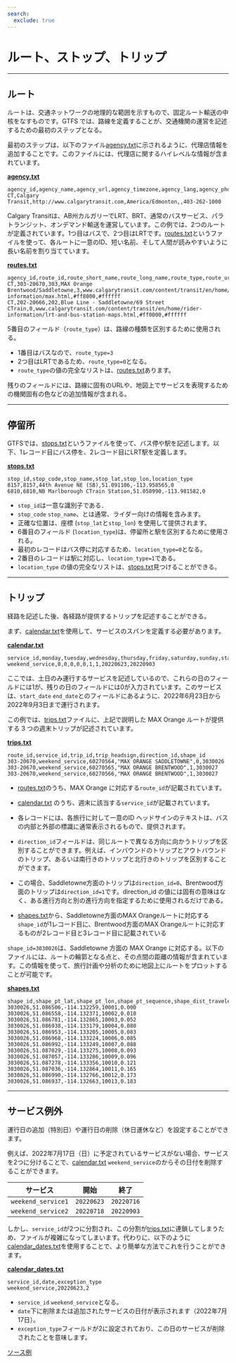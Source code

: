 ```yaml
---
search:
  exclude: true
---
```


# ルート、ストップ、トリップ

<hr>

## ルート

ルートは、交通ネットワークの地理的な範囲を示すもので、固定ルート輸送の中核をなすものです。GTFS では、路線を定義することが、交通機関の運営を記述するための最初のステップとなる。

最初のステップは、以下のファイル[agency.txt](../../reference/#agencytxt)に示されるように、代理店情報を追加することです。このファイルには、代理店に関するハイレベルな情報が含まれています。

[**agency.txt**](../../reference/#agencytxt)

    agency_id,agency_name,agency_url,agency_timezone,agency_lang,agency_phone
    CT,Calgary Transit,http://www.calgarytransit.com,America/Edmonton,,403-262-1000

Calgary Transitは、AB州カルガリーでLRT、BRT、通常のバスサービス、パラトランジット、オンデマンド輸送を運営しています。この例では、2つのルートが定義されています。1つ目はバスで、2つ目はLRTです。[routes.txt](../../reference/#routestxt)というファイルを使って、各ルートに一意のID、短い名前、そして人間が読みやすいように長い名前を割り当てています。

[**routes.txt**](../../reference/#routestxt)

    agency_id,route_id,route_short_name,route_long_name,route_type,route_url,route_color,route_text_color
    CT,303-20670,303,MAX Orange Brentwood/Saddletowne,3,www.calgarytransit.com/content/transit/en/home/rider-information/max.html,#ff8000,#ffffff
    CT,202-20666,202,Blue Line - Saddletowne/69 Street CTrain,0,www.calgarytransit.com/content/transit/en/home/rider-information/lrt-and-bus-station-maps.html,#ff0000,#ffffff

5番目のフィールド（`route_type`）は、路線の種類を区別するために使用される。

- 1番目はバスなので、`route_type=3`
- 2つ目はLRTであるため、`route_type=0`となる。
- `route_type`の値の完全なリストは、[routes.txt](../../reference/#routestxt)あります。

残りのフィールドには、路線に固有のURLや、地図上でサービスを表現するための機関固有の色などの追加情報が含まれる。

<hr>

## 停留所

GTFSでは、[stops.txt](../../reference/#stopstxt)というファイルを使って、バス停や駅を記述します。以下、1レコード目にバス停を、2レコード目にLRT駅を定義します。

[**stops.txt**](../../reference/#stopstxt)

    stop_id,stop_code,stop_name,stop_lat,stop_lon,location_type
    8157,8157,44th Avenue NE (SB),51.091106,-113.958565,0
    6810,6810,NB Marlborough CTrain Station,51.058990,-113.981582,0

- `stop_id`は一意な識別子である．
- `stop_code` `stop_name`、とは通常、ライダー向けの情報を含みます。
- 正確な位置は、座標 (`stop_lat`と`stop_lon`) を使用して提供されます。
- 6番目のフィールド (`location_type`)は、停留所と駅を区別するために使用される。
- 最初のレコードはバス停に対応するため、`location_type=0`となる。
- 2番目のレコードは駅に対応し、`location_type=1`である。
- `location_type` の値の完全なリストは、[stops.txt](../../reference/stopstxt)見つけることができる。

<hr>

## トリップ

経路を記述した後、各経路が提供するトリップを記述することができる。

まず、[calendar.txt](../../reference/#calendartxt)を使用して、サービスのスパンを定義する必要があります。

[**calendar.txt**](../../reference/#calendartxt)

    service_id,monday,tuesday,wednesday,thursday,friday,saturday,sunday,start_date,end_date
    weekend_service,0,0,0,0,0,1,1,20220623,20220903

ここでは、土日のみ運行するサービスを記述しているので、これらの日のフィールドには1が、残りの日のフィールドには0が入力されています。このサービスは、`start_date` `end_date`とのフィールドにあるように、2022年6月23日から2022年9月3日まで運行されます。

この例では、[trips.txt](../../reference/#tripstxt)ファイルに、上記で説明した MAX Orange ルートが提供する 3 つの週末トリップが記述されています。

[**trips.txt**](../../reference/#tripstxt)

    route_id,service_id,trip_id,trip_headsign,direction_id,shape_id
    303-20670,weekend_service,60270564,"MAX ORANGE SADDLETOWNE",0,3030026
    303-20670,weekend_service,60270565,"MAX ORANGE BRENTWOOD",1,3030027
    303-20670,weekend_service,60270566,"MAX ORANGE BRENTWOOD",1,3030027

- [routes.txt](../../reference/#routestxt)のうち、MAX Orange に対応する`route_id`が記載されています。
- [calendar.txt](../../reference/#calendartxt) のうち、週末に該当する`service_id`が記載されています。
- 各レコードには、各旅行に対して一意のID ヘッドサインのテキストは、バスの内部と外部の標識に通常表示されるもので、提供されます。

- `direction_id`フィールドは、同じルートで異なる方向に向かうトリップを区別することができます。例えば、インバウンドのトリップとアウトバウンドのトリップ、あるいは南行きのトリップと北行きのトリップを区別することができます。
- この場合、Saddletowne方面のトリップは`direction_id=0`、Brentwood方面のトリップは`direction_id=1`です。direction_id の値には固有の意味はなく、ある進行方向と別の進行方向を指定するために使用されるだけである。
- [shapes.txt](../../reference/#shapestxt)から、Saddletowne方面のMAX Orangeルートに対応する`shape_id`が1レコード目に、Brentwood方面のMAX Orangeルートに対応するものが2レコード目と3レコード目に記載されている

`shape_id=3030026`は、Saddletowne 方面の MAX Orange に対応する。以下のファイルには、ルートの輪郭となる点と、その点間の距離の情報が含まれています。この情報を使って、旅行計画や分析のために地図上にルートをプロットすることが可能です。

[**shapes.txt**](../../reference/#shapestxt)

    shape_id,shape_pt_lat,shape_pt_lon,shape_pt_sequence,shape_dist_traveled
    3030026,51.086506,-114.132259,10001,0.000
    3030026,51.086558,-114.132371,10002,0.010
    3030026,51.086781,-114.132865,10003,0.052
    3030026,51.086938,-114.133179,10004,0.080
    3030026,51.086953,-114.133205,10005,0.083
    3030026,51.086968,-114.133224,10006,0.085
    3030026,51.086992,-114.133249,10007,0.088
    3030026,51.087029,-114.133275,10008,0.093
    3030026,51.087057,-114.133286,10009,0.096
    3030026,51.087278,-114.133356,10010,0.121
    3030026,51.087036,-114.132864,10011,0.165
    3030026,51.086990,-114.132766,10012,0.173
    3030026,51.086937,-114.132663,10013,0.183

<hr>

## サービス例外

運行日の追加（特別日）や運行日の削除（休日運休など）を設定することができます。

例えば、2022年7月17日（日）に予定されているサービスがない場合、サービスを2つに分けることで、[calendar.txt](../../reference/#calendartxt) `weekend_service`のからその日付を削除することができます。

| サービス               | 開始         | 終了         |
| ------------------ | ---------- | ---------- |
| `weekend_service1` | `20220623` | `20220716` |
| `weekend_service2` | `20220718` | `20220903` |

しかし、`service_id`が2つに分割され、この分割が[trips.txt](../../reference/#tripstxt)に連鎖してしまうため、ファイルが複雑になってしまいます。代わりに、以下のように[calendar_dates.txt](../../reference/#calendar_datestxt)を使用することで、より簡単な方法でこれを行うことができます。

[**calendar_dates.txt**](../../reference/#calendar_datestxt)

    service_id,date,exception_type
    weekend_service,20220623,2

- `service_id` `weekend_service`となる。
- `date`下に削除または追加されたサービスの日付が表示されます（2022年7月17日）。
- `exception_type`フィールドが2に設定されており、この日のサービスが削除されたことを意味します。

[ソース例](https://data.calgary.ca/download/npk7-z3bj/application%2Fzip)
